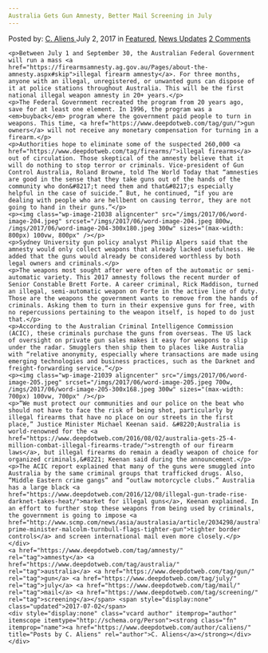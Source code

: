 ```yaml
---
Australia Gets Gun Amnesty, Better Mail Screening in July
---
```

<article class="post-listing post-21028 post type-post status-publish format-standard has-post-thumbnail hentry  tag-amnesty tag-australia tag-gun tag-july tag-mail tag-screening">
    <div class="post-inner">
        <span>Posted by: <a href="https://www.deepdotweb.com/author/caliens/" title="">C. Aliens </a></span>
    <span>July 2, 2017</span>
    <span>in <a href="https://www.deepdotweb.com/category/deepdot-news/" rel="category tag">Featured</a>, <a href="https://www.deepdotweb.com/category/news-updates/" rel="category tag">News Updates</a></span>
    <span><a href="https://www.deepdotweb.com/2017/07/02/australia-gets-gun-amnesty-better-mail-screening-july/#comments">2 Comments</a></span>
    </p>
    <div class="clear"></div>
    
    <p>Between July 1 and September 30, the Australian Federal Government will run a mass <a href="https://firearmsamnesty.ag.gov.au/Pages/about-the-amnesty.aspx#skip">illegal firearm amnesty</a>. For three months, anyone with an illegal, unregistered, or unwanted guns can dispose of it at police stations throughout Australia. This will be the first national illegal weapon amnesty in 20+ years.</p>
    <p>The Federal Government recreated the program from 20 years ago, save for at least one element. In 1996, the program was a <em>buyback</em> program where the government paid people to turn in weapons. This time, <a href="https://www.deepdotweb.com/tag/gun/">gun owners</a> will not receive any monetary compensation for turning in a firearm.</p>
    <p>Authorities hope to eliminate some of the suspected 260,000 <a href="https://www.deepdotweb.com/tag/firearms/">illegal firearms</a> out of circulation. Those skeptical of the amnesty believe that it will do nothing to stop terror or criminals. Vice-president of Gun Control Australia, Roland Browne, told The World Today that “amnesties are good in the sense that they take guns out of the hands of the community who don&#8217;t need them and that&#8217;s especially helpful in the case of suicide.” But, he continued, “if you are dealing with people who are hellbent on causing terror, they are not going to hand in their guns.”</p>
    <p><img class="wp-image-21038 aligncenter" src="/imgs/2017/06/word-image-204.jpeg" srcset="/imgs/2017/06/word-image-204.jpeg 800w, /imgs/2017/06/word-image-204-300x180.jpeg 300w" sizes="(max-width: 800px) 100vw, 800px" /></p>
    <p>Sydney University gun policy analyst Philip Alpers said that the amnesty would only collect weapons that already lacked usefulness. He added that the guns would already be considered worthless by both legal owners and criminals.</p>
    <p>The weapons most sought after were often of the automatic or semi-automatic variety. This 2017 amnesty follows the recent murder of Senior Constable Brett Forte. A career criminal, Rick Maddison, turned an illegal, semi-automatic weapon on Forte in the active line of duty. Those are the weapons the government wants to remove from the hands of criminals. Asking them to turn in their expensive guns for free, with no repercussions pertaining to the weapon itself, is hoped to do just that.</p>
    <p>According to the Australian Criminal Intelligence Commission (ACIC), these criminals purchase the guns from overseas. The US lack of oversight on private gun sales makes it easy for weapons to slip under the radar. Smugglers then ship them to places like Australia with “relative anonymity, especially where transactions are made using emerging technologies and business practices, such as the ­Darknet and freight-forwarding service.”</p>
    <p><img class="wp-image-21039 aligncenter" src="/imgs/2017/06/word-image-205.jpeg" srcset="/imgs/2017/06/word-image-205.jpeg 700w, /imgs/2017/06/word-image-205-300x168.jpeg 300w" sizes="(max-width: 700px) 100vw, 700px" /></p>
    <p>“We must protect our communities and our police on the beat who should not have to face the risk of being shot, particularly by illegal firearms that have no place on our streets in the first place,” Justice Minister Michael Keenan said. &#8220;Australia is world-renowned for the <a href="https://www.deepdotweb.com/2016/08/02/australia-gets-25-4-million-combat-illegal-firearms-trade/">strength of our firearm laws</a>, but illegal firearms do remain a deadly weapon of choice for organized criminals,&#8221; Keenan said during the announcement.</p>
    <p>The ACIC report explained that many of the guns were smuggled into Australia by the same criminal groups that trafficked drugs. Also, “Middle Eastern crime gangs” and “outlaw motorcycle clubs.” Australia has a large black <a href="https://www.deepdotweb.com/2016/12/08/illegal-gun-trade-rise-darknet-takes-heat/">market for illegal guns</a>, Keenan explained. In an effort to further stop these weapons from being used by criminals, the government is going to impose <a href="http://www.scmp.com/news/asia/australasia/article/2034298/australian-prime-minister-malcolm-turnbull-flags-tighter-gun">tighter border controls</a> and screen international mail even more closely.</p>
    </div>
    <a href="https://www.deepdotweb.com/tag/amnesty/" rel="tag">amnesty</a> <a href="https://www.deepdotweb.com/tag/australia/" rel="tag">australia</a> <a href="https://www.deepdotweb.com/tag/gun/" rel="tag">gun</a> <a href="https://www.deepdotweb.com/tag/july/" rel="tag">july</a> <a href="https://www.deepdotweb.com/tag/mail/" rel="tag">mail</a> <a href="https://www.deepdotweb.com/tag/screening/" rel="tag">screening</a></span> <span style="display:none" class="updated">2017-07-02</span>
    <div style="display:none" class="vcard author" itemprop="author" itemscope itemtype="http://schema.org/Person"><strong class="fn" itemprop="name"><a href="https://www.deepdotweb.com/author/caliens/" title="Posts by C. Aliens" rel="author">C. Aliens</a></strong></div>
    </div>
</article>

